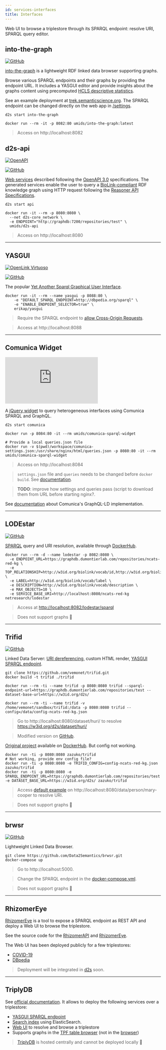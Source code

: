 ```yaml
---
id: services-interfaces
title: Interfaces
---
```


Web UI to browse a triplestore through its SPARQL endpoint: resolve URI, SPARQL query editor.

## into-the-graph

[![GitHub](https://img.shields.io/github/stars/MaastrichtU-IDS/into-the-graph?label=GitHub&style=social)](https://github.com/MaastrichtU-IDS/into-the-graph)

[into-the-graph](https://github.com/MaastrichtU-IDS/into-the-graph) is a lightweight RDF linked data browser supporting graphs.

Browse various SPARQL endpoints and their graphs by providing the endpoint URL. It includes a YASGUI editor and provide insights about the graphs content using  precomputed [HCLS descriptive statistics](https://github.com/MaastrichtU-IDS/d2s-scripts-repository/tree/master/sparql/compute-hcls-stats).

See an example deployment at [trek.semanticscience.org](http://trek.semanticscience.org). The SPARQL endpoint can be changed directly on the web app in [/settings](http://trek.semanticscience.org/settings).

```shell
d2s start into-the-graph

docker run --rm -it -p 8082:80 umids/into-the-graph:latest
```

> Access on http://localhost:8082

## d2s-api

[![OpenAPI](/img/openapi-logo.png)](https://www.openapis.org/)

[![GitHub](https://img.shields.io/github/stars/MaastrichtU-IDS/d2s-api?label=GitHub&style=social)](https://github.com/MaastrichtU-IDS/d2s-api)

[Web services](https://github.com/MaastrichtU-IDS/d2s-api) described following the [OpenAPI 3.0](http://spec.openapis.org/oas/v3.0.1) specifications. The generated services enable the user to query a [BioLink-compliant](https://biolink.github.io/biolink-model/) RDF knowledge graph using HTTP request following the [Reasoner API Specifications](https://github.com/NCATS-Tangerine/NCATS-ReasonerStdAPI/tree/master/API). 

```shell
d2s start api

docker run -it --rm -p 8080:8080 \
  --net d2s-core_network \
  -e ENDPOINT="http://graphdb:7200/repositories/test" \
  umids/d2s-api
```

> Access on http://localhost:8080

---

## YASGUI

[![OpenLink Virtuoso](/img/yasgui-logo.png)](http://doc.yasgui.org/)

[![GitHub](https://img.shields.io/github/stars/OpenTriply/YASGUI?label=GitHub&style=social)](https://github.com/OpenTriply/YASGUI)

The popular [Yet Another Sparql Graphical User Interface](https://hub.docker.com/r/erikap/yasgui).

```shell
docker run -it --rm --name yasgui -p 8088:80 \
	-e "DEFAULT_SPARQL_ENDPOINT=http://dbpedia.org/sparql" \
	-e "ENABLE_ENDPOINT_SELECTOR=true" \
	erikap/yasgui
```

> Require the SPARQL endpoint to [allow Cross-Origin Requests](https://addons.mozilla.org/fr/firefox/addon/cors-everywhere/).

> Access at http://localhost:8088

---

## Comunica Widget

[![GitHub](https://img.shields.io/github/stars/comunica/jQuery-Widget.js?label=GitHub&style=social)](https://github.com/comunica/jQuery-Widget.js)

A [jQuery widget](http://query.linkeddatafragments.org/) to query heterogeneous interfaces using Comunica SPARQL and GraphQL.  

```shell
d2s start comunica

docker run -p 8084:80 -it --rm umids/comunica-sparql-widget

# Provide a local queries.json file
docker run -v $(pwd)/workspace/comunica-settings.json:/usr/share/nginx/html/queries.json -p 8080:80 -it --rm umids/comunica-sparql-widget
```

> Access on http://localhost:8084

> `settings.json` file and `queries` needs to be changed before `docker build`. See [documentation](https://github.com/vemonet/jQuery-Widget.js).

> **TODO**: improve how settings and queries pass (script to download them from URL before starting nginx?.

See [documentation](https://comunica.github.io/Article-ISWC2018-Demo-GraphQlLD/) about Comunica's GraphQL-LD implementation.

---

## LODEstar

[![GitHub](https://img.shields.io/github/stars/EBISPOT/lodestar?label=GitHub&style=social)](https://github.com/EBISPOT/lodestar)

[SPARQL](https://www.w3.org/TR/sparql11-query/) query and URI resolution, available through [DockerHub](https://hub.docker.com/r/netresearch/lodestar).

```shell
docker run --rm -d --name lodestar -p 8082:8080 \
  -e ENDPOINT_URL=https://graphdb.dumontierlab.com/repositories/ncats-red-kg \
  -e TOP_RELATIONSHIP=http://w3id.org/biolink/vocab/id,http://w3id.org/biolink/vocab/name,http://w3id.org/biolink/vocab/description \
  -e LABEL=http://w3id.org/biolink/vocab/label \
  -e DESCRIPTION=http://w3id.org/biolink/vocab/description \
  -e MAX_OBJECTS=10 \
  -e SERVICE_BASE_URI=http://localhost:8080/ncats-red-kg netresearch/lodestar
```

> Access at [http://localhost:8082/lodestar/sparql](http://localhost:8082/lodestar/sparql)

> Does not support graphs 🚫

---

## Trifid

[![GitHub](https://img.shields.io/github/stars/zazuko/trifid?label=GitHub&style=social)](https://github.com/zazuko/trifid)

Linked Data Server: [URI dereferencing](http://lod.opentransportdata.swiss/sparql/), custom HTML render, [YASGUI SPARQL endpoint](http://lod.opentransportdata.swiss/sparql/).

```shell
git clone https://github.com/vemonet/trifid.git
docker build -t trifid ./trifid

docker run --rm -ti --name trifid -p 8080:8080 trifid --sparql-endpoint-url=https://graphdb.dumontierlab.com/repositories/test --dataset-base-url=https://w3id.org/d2s/

docker run --rm -ti --name trifid -v /home/vemonet/sandbox/trifid:/data -p 8080:8080 trifid --config=/data/config-ncats-red-kg.json
```

> Go to http://localhost:8080/dataset/huri/ to resolve https://w3id.org/d2s/dataset/huri/ 

> Modified version on [GitHub](https://github.com/vemonet/trifid).

[Original project](https://github.com/zazuko/trifid) available on [DockerHub](https://hub.docker.com/r/zazuko/trifid/). But config not working.

```shell
docker run -ti -p 8080:8080 zazuko/trifid
# Not working, provide env config file?
docker run -ti -p 8080:8080 -e TRIFID_CONFIG=config-ncats-red-kg.json zazuko/trifid
docker run -ti -p 8080:8080 -e SPARQL_ENDPOINT_URL=https://graphdb.dumontierlab.com/repositories/test -e DATASET_BASE_URL=https://w3id.org/d2s/ zazuko/trifid
```

> Access [default example](https://github.com/zazuko/tbbt-ld/blob/master/dist/tbbt.nq) on http://localhost:8080/data/person/mary-cooper to resolve URI.

> Does not support graphs 🚫

---

## brwsr

[![GitHub](https://img.shields.io/github/stars/Data2Semantics/brwsr?label=GitHub&style=social)](https://github.com/Data2Semantics/brwsr)

Lightweight Linked Data Browser.

```shell
git clone https://github.com/Data2Semantics/brwsr.git
docker-compose up
```

> Go to http://localhost:5000.

> Change the SPARQL endpoint in the [docker-compose.yml](https://github.com/Data2Semantics/brwsr/blob/master/docker-compose.yml).

> Does not support graphs 🚫

---

## RhizomerEye

[RhizomerEye](https://rhizomer.rhizomik.net/about) is a tool to expose a SPARQL endpoint as REST API and deploy a Web UI to browse the triplestore.

See the source code for the [RhizomerAPI](https://github.com/rhizomik/rhizomerAPI) and [RhizomerEye](https://github.com/rhizomik/rhizomerEye).

The Web UI has been deployed publicly for a few triplestores:

* [COVID-19](https://rhizomer.rhizomik.net/datasets/covid19/ucsb:Record)
* [DBpedia](https://rhizomer.rhizomik.net/datasets/dbpedia/describe?uri=http:%2F%2Fdbpedia.org%2Fresource%2FEngland)

> Deployment will be integrated in [d2s](https://pypi.org/project/d2s/) soon.

---

## TriplyDB

See [official documentation](https://triply.cc/docs/triply-db-getting-started). It allows to deploy the following services over a triplestore:

* [YASGUI SPARQL endpoint](https://triplydb.com/wouter/linkedmdb/sparql/linkedmdb)
* [Search index](https://triplydb.com/wouter/linkedmdb/search/search) using ElasticSearch.
* [Web UI](https://triplydb.com/wouter/linkedmdb/id/actor/1) to resolve and browse a triplestore
* Supports graphs in the [TPF table browser](https://triplydb.com/wouter/linkedmdb/table) (not in the [browser](https://triplydb.com/wouter/linkedmdb/browser?resource=https%3A%2F%2Ftriplydb.com%2Fwouter%2Flinkedmdb%2Fvocab%2FActor&focus=forward))

> [TriplyDB](https://triplydb.com/) is hosted centrally and cannot be deployed locally 🚫

